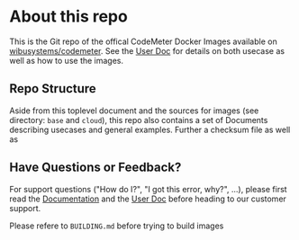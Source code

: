 # About this repo

This is the Git repo of the offical CodeMeter Docker Images available on [wibusystems/codemeter](https://hub.docker.com/repository/docker/wibusystems/codemeter).
See the [User Doc](wibu-systems/docker-codemeter/blob/main/docs/UserDoc.md) for details on both usecase as well as how to use the images.



## Repo Structure

Aside from this toplevel document and the sources for images (see directory: `base` and `cloud`), this repo also contains a set of Documents describing usecases and general examples.
Further a checksum file as well as 

## Have Questions or Feedback?

For support questions ("How do I?", "I got this error, why?", ...), please first read the [Documentation](wibu-systems/docker-codemeter/blob/main/docs/CodeMeterAndDocker.md) and the [User Doc](wibu-systems/docker-codemeter/blob/main/docs/UserDoc.md) before heading to our customer support.  

Please refere to `BUILDING.md` before trying to build images